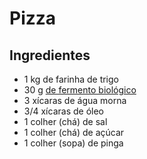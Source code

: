 ﻿# Pizza

## Ingredientes

- 1 kg de farinha de trigo
- 30 g [de fermento biológico](https://blog.tudogostoso.com.br/materia/por-que-nao-guardar-o-fermento-na-geladeira/)
- 3 xícaras de água morna
- 3/4 xícaras de óleo
- 1 colher (chá) de sal
- 1 colher (chá) de açúcar
- 1 colher (sopa) de pinga 
